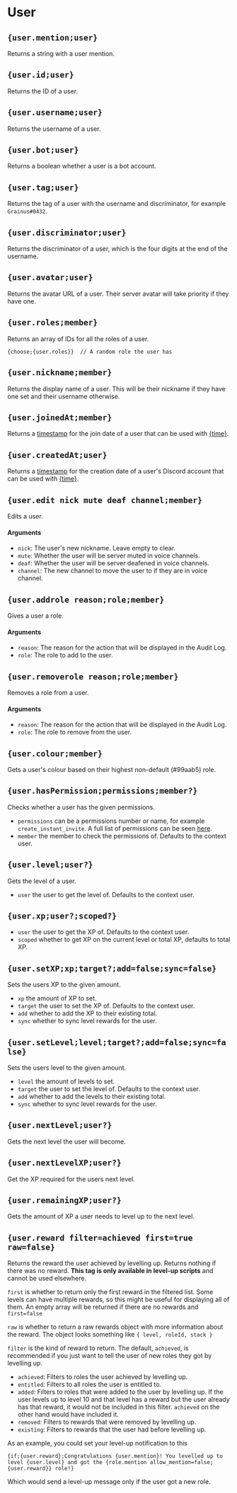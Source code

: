 # User

## `{user.mention;user}`

Returns a string with a user mention.

## `{user.id;user}`

Returns the ID of a user.

## `{user.username;user}`

Returns the username of a user.

## `{user.bot;user}`

Returns a boolean whether a user is a bot account.

## `{user.tag;user}`

Returns the tag of a user with the username and discriminator, for example `Grainus#0432`.

## `{user.discriminator;user}`

Returns the discriminator of a user, which is the four digits at the end of the username.

## `{user.avatar;user}`

Returns the avatar URL of a user. Their server avatar will take priority if they have one.

## `{user.roles;member}`

Returns an array of IDs for all the roles of a user.

```
{choose;{user.roles}}  // A random role the user has
```

## `{user.nickname;member}`

Returns the display name of a user. This will be their nickname if they have one set and their username otherwise.

## `{user.joinedAt;member}`

Returns a [timestamp](https://developer.mozilla.org/en-US/docs/Web/JavaScript/Reference/Global_Objects/Date#description) for the join date of a user that can be used with [{time}](https://documentation.atlas.bot/en/scripts/tags/global#time-formattime).

## `{user.createdAt;user}`

Returns a [timestamp](https://developer.mozilla.org/en-US/docs/Web/JavaScript/Reference/Global_Objects/Date#description) for the creation date of a user's Discord account that can be used with [{time}](https://documentation.atlas.bot/en/scripts/tags/global#time-formattime).

## `{user.edit nick mute deaf channel;member}`

Edits a user.

#### Arguments

- `nick`: The user's new nickname. Leave empty to clear.
- `mute`: Whether the user will be server muted in voice channels.
- `deaf`: Whether the user will be server deafened in voice channels.
- `channel`: The new channel to move the user to if they are in voice channel.

## `{user.addrole reason;role;member}`

Gives a user a role.

#### Arguments

- `reason`: The reason for the action that will be displayed in the Audit Log.
- `role`: The role to add to the user.

## `{user.removerole reason;role;member}`

Removes a role from a user.

#### Arguments

- `reason`: The reason for the action that will be displayed in the Audit Log.
- `role`: The role to remove from the user.

## `{user.colour;member}`

Gets a user's colour based on their highest non-default (#99aab5) role.

## `{user.hasPermission;permissions;member?}`

Checks whether a user has the given permissions.

- `permissions` can be a permissions number or name, for example `create_instant_invite`. A full list of permissions can be seen [here](https://discord.com/developers/docs/topics/permissions#permissions-bitwise-permission-flags).
- `member` the member to check the permissions of. Defaults to the context user.

## `{user.level;user?}`

Gets the level of a user.

- `user` the user to get the level of. Defaults to the context user.

## `{user.xp;user?;scoped?}`

- `user` the user to get the XP of. Defaults to the context user.
- `scoped` whether to get XP on the current level or total XP, defaults to total XP.

## `{user.setXP;xp;target?;add=false;sync=false}`

Sets the users XP to the given amount.

- `xp` the amount of XP to set.
- `target` the user to set the XP of. Defaults to the context user.
- `add` whether to add the XP to their existing total.
- `sync` whether to sync level rewards for the user.

## `{user.setLevel;level;target?;add=false;sync=false}`

Sets the users level to the given amount.

- `level` the amount of levels to set.
- `target` the user to set the level of. Defaults to the context user.
- `add` whether to add the levels to their existing total.
- `sync` whether to sync level rewards for the user.

## `{user.nextLevel;user?}`

Gets the next level the user will become.

## `{user.nextLevelXP;user?}`

Get the XP required for the users next level.

## `{user.remainingXP;user?}`

Gets the amount of XP a user needs to level up to the next level.

## `{user.reward filter=achieved first=true raw=false}`

Returns the reward the user achieved by levelling up. Returns nothing if there was no reward. **This tag is only available in level-up scripts** and cannot be used elsewhere.

`first` is whether to return only the first reward in the filtered list. Some levels can have multiple rewards, so this might be useful for displaying all of them. An empty array will be returned if there are no rewards and `first=false`

`raw` is whether to return a raw rewards object with more information about the reward. The object looks something like `{ level, roleId, stack }`

`filter` is the kind of reward to return. The default, `achieved`, is recommended if you just want to tell the user of new roles they got by levelling up.

- `achieved`: Filters to roles the user achieved by levelling up.
- `entitled`: Filters to all roles the user is entitled to.
- `added`: Filters to roles that were added to the user by levelling up. If the user levels up to level 10 and that level has a reward but the user already has that reward, it would not be included in this filter. `achieved` on the other hand would have included it.
- `removed`: Filters to rewards that were removed by levelling up.
- `existing`: Filters to rewards that the user had before levelling up.

As an example, you could set your level-up notification to this

```
{if;{user.reward};Congratulations {user.mention}! You levelled up to level {user.level} and got the {role.mention allow_mention=false;{user.reward}} role!}
```

Which would send a level-up message only if the user got a new role.
